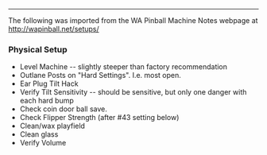 ***
The following was imported from the WA Pinball Machine Notes webpage at http://wapinball.net/setups/
### Physical Setup
-   Level Machine -- slightly steeper than factory recommendation
-   Outlane Posts on "Hard Settings". I.e. most open.
-   Ear Plug Tilt Hack
-   Verify Tilt Sensitivity -- should be sensitive, but only one danger with each hard bump
-   Check coin door ball save.
-   Check Flipper Strength (after #43 setting below)
-   Clean/wax playfield
-   Clean glass
-   Verify Volume
